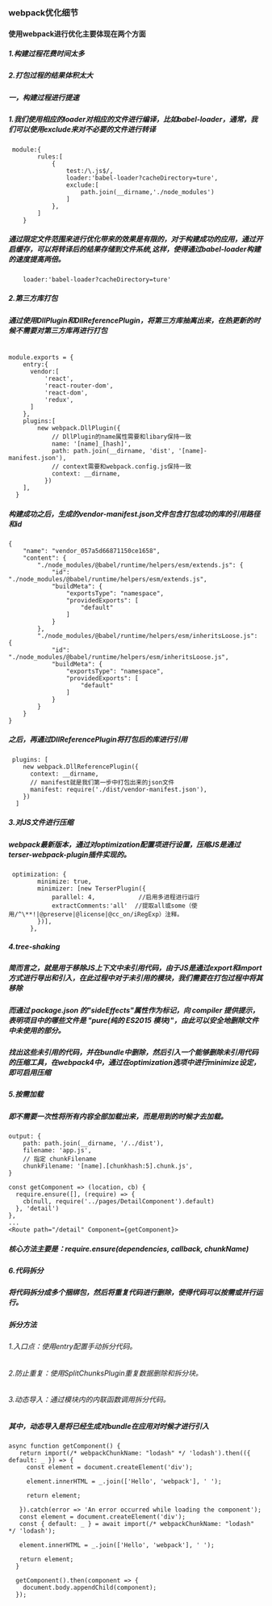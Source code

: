 ### webpack优化细节

#### 使用webpack进行优化主要体现在两个方面
##### 1.构建过程花费时间太多
##### 2.打包过程的结果体积太大

##### 一，构建过程进行提速
##### 1.我们使用相应的loader对相应的文件进行编译，比如babel-loader，通常，我们可以使用exclude来对不必要的文件进行转译

```
 module:{
        rules:[
            {
                test:/\.js$/,
                loader:'babel-loader?cacheDirectory=ture',
                exclude:[
                    path.join(__dirname,'./node_modules')
                ]
            },
        ]
    }
```
##### 通过限定文件范围来进行优化带来的效果是有限的，对于构建成功的应用，通过开启缓存，可以将转译后的结果存储到文件系统,这样，使得通过babel-loader构建的速度提高两倍。


```
    loader:'babel-loader?cacheDirectory=ture'

```

##### 2.第三方库打包

##### 通过使用DllPlugin和DllReferencePlugin，将第三方库抽离出来，在热更新的时候不需要对第三方库再进行打包

```

module.exports = {
    entry:{
      vendor:[
          'react',
          'react-router-dom',
          'react-dom',
          'redux',
      ]
    },
    plugins:[
        new webpack.DllPlugin({
            // DllPlugin的name属性需要和libary保持一致
            name: '[name]_[hash]',
            path: path.join(__dirname, 'dist', '[name]-manifest.json'),
            // context需要和webpack.config.js保持一致
            context: __dirname,
          })
    ],
  }
```
##### 构建成功之后，生成的vendor-manifest.json文件包含打包成功的库的引用路径和id


```
{
    "name": "vendor_057a5d66871150ce1658",
    "content": {
        "./node_modules/@babel/runtime/helpers/esm/extends.js": {
            "id": "./node_modules/@babel/runtime/helpers/esm/extends.js",
            "buildMeta": {
                "exportsType": "namespace",
                "providedExports": [
                    "default"
                ]
            }
        },
        "./node_modules/@babel/runtime/helpers/esm/inheritsLoose.js": {
            "id": "./node_modules/@babel/runtime/helpers/esm/inheritsLoose.js",
            "buildMeta": {
                "exportsType": "namespace",
                "providedExports": [
                    "default"
                ]
            }
        }
    }
}
```

##### 之后，再通过DllReferencePlugin将打包后的库进行引用

```
 plugins: [
    new webpack.DllReferencePlugin({
      context: __dirname,
      // manifest就是我们第一步中打包出来的json文件
      manifest: require('./dist/vendor-manifest.json'),
    })
  ]
```

##### 3.对JS文件进行压缩
##### webpack最新版本，通过对optimization配置项进行设置，压缩JS是通过terser-webpack-plugin插件实现的。


```
 optimization: {
        minimize: true,
        minimizer: [new TerserPlugin({
            parallel: 4,            //启用多进程进行运行
            extractComments:'all'  //提取all或some（使用/^\**!|@preserve|@license|@cc_on/iRegExp）注释。
        })],
      },
```

##### 4.tree-shaking
##### 简而言之，就是用于移除JS上下文中未引用代码，由于JS是通过export和import方式进行导出和引入，在此过程中对于未引用的模块，我们需要在打包过程中将其移除

##### 而通过 package.json 的"sideEffects"属性作为标记，向 compiler 提供提示，表明项目中的哪些文件是 "pure(纯的 ES2015 模块)"，由此可以安全地删除文件中未使用的部分。

##### 找出这些未引用的代码，并在bundle中删除，然后引入一个能够删除未引用代码的压缩工具，在webpack4中，通过在optimization选项中进行minimize设定，即可启用压缩


##### 5.按需加载
##### 即不需要一次性将所有内容全部加载出来，而是用到的时候才去加载。


```
output: {
    path: path.join(__dirname, '/../dist'),
    filename: 'app.js',
    // 指定 chunkFilename
    chunkFilename: '[name].[chunkhash:5].chunk.js',
}
```


```
const getComponent => (location, cb) {
  require.ensure([], (require) => {
    cb(null, require('../pages/DetailComponent').default)
  }, 'detail')
},
...
<Route path="/detail" Component={getComponent}>
```

##### 核心方法主要是：require.ensure(dependencies, callback, chunkName)


##### 6.代码拆分
##### 将代码拆分成多个捆绑包，然后将重复代码进行删除，使得代码可以按需或并行运行。

##### 拆分方法
###### 1.入口点：使用entry配置手动拆分代码。
###### 2.防止重复：使用SplitChunksPlugin重复数据删除和拆分块。
###### 3.动态导入：通过模块内的内联函数调用拆分代码。

##### 其中，动态导入是将已经生成对bundle在应用对时候才进行引入


```
async function getComponent() {
   return import(/* webpackChunkName: "lodash" */ 'lodash').then(({ default: _ }) => {
     const element = document.createElement('div');

     element.innerHTML = _.join(['Hello', 'webpack'], ' ');

     return element;

   }).catch(error => 'An error occurred while loading the component');
   const element = document.createElement('div');
   const { default: _ } = await import(/* webpackChunkName: "lodash" */ 'lodash');

   element.innerHTML = _.join(['Hello', 'webpack'], ' ');

   return element;
  }

  getComponent().then(component => {
    document.body.appendChild(component);
  });
```



